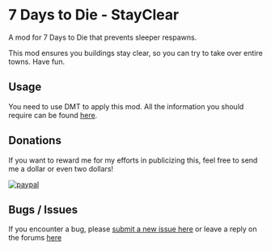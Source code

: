 # 7 Days to Die - StayClear

A mod for 7 Days to Die that prevents sleeper respawns.

This mod ensures you buildings stay clear, so you can try to take over entire towns. Have fun.

## Usage

You need to use DMT to apply this mod. All the information you should require can be found [here](https://7daystodie.com/forums/showthread.php?117235-DMT-Modding-Tool).

## Donations

If you want to reward me for my efforts in publicizing this, feel free to send me a dollar or even two dollars!

[![paypal](https://www.paypalobjects.com/en_US/i/btn/btn_donateCC_LG.gif)](https://www.paypal.com/cgi-bin/webscr?cmd=_donations&business=WDDCNVUYT28JC)

## Bugs / Issues

If you encounter a bug, please [submit a new issue here](https://github.com/ryuyan-ninja/7d2dmod-StayClear/issues/new) or leave a reply on the forums [here](https://7daystodie.com/forums/showthread.php?160069-StayClear-(No-Sleeper-Respawn)-18-3-tested&p=1110877#post1110877)
